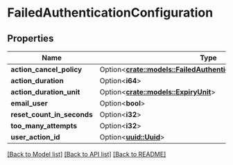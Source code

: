 # FailedAuthenticationConfiguration

## Properties

Name | Type | Description | Notes
------------ | ------------- | ------------- | -------------
**action_cancel_policy** | Option<[**crate::models::FailedAuthenticationActionCancelPolicy**](FailedAuthenticationActionCancelPolicy.md)> |  | [optional]
**action_duration** | Option<**i64**> |  | [optional]
**action_duration_unit** | Option<[**crate::models::ExpiryUnit**](ExpiryUnit.md)> |  | [optional]
**email_user** | Option<**bool**> |  | [optional]
**reset_count_in_seconds** | Option<**i32**> |  | [optional]
**too_many_attempts** | Option<**i32**> |  | [optional]
**user_action_id** | Option<[**uuid::Uuid**](uuid::Uuid.md)> |  | [optional]

[[Back to Model list]](../README.md#documentation-for-models) [[Back to API list]](../README.md#documentation-for-api-endpoints) [[Back to README]](../README.md)


